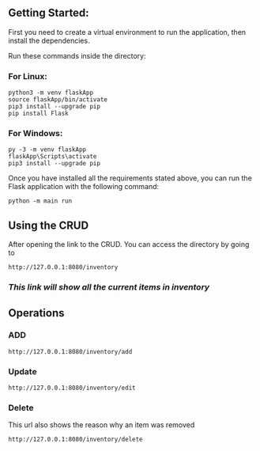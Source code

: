 ## Getting Started:
First you need to create a virtual environment to run the application, then install the dependencies. 

Run these commands inside the directory:
### For Linux:
```
python3 -m venv flaskApp
source flaskApp/bin/activate
pip3 install --upgrade pip
pip install Flask
```

### For Windows:
```
py -3 -m venv flaskApp
flaskApp\Scripts\activate
pip3 install --upgrade pip
```

Once you have installed all the requirements stated above, you can run the Flask application with the following command:
```
python -m main run
```

## Using the CRUD

After opening the link to the CRUD. You can access the directory by going to 
```
http://127.0.0.1:8080/inventory
```
### *This link will show all the current items in inventory*


## Operations

### ADD
```
http://127.0.0.1:8080/inventory/add
```

### Update
```
http://127.0.0.1:8080/inventory/edit
```

### Delete
This url also shows the reason why an item was removed
```
http://127.0.0.1:8080/inventory/delete
```